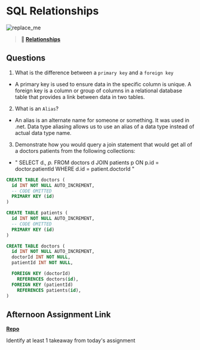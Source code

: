 # SQL Relationships

![replace_me](https://codeworks.blob.core.windows.net/public/assets/img/illustrations/placeholder.svg)

> **📖 [Relationships](https://codeworksacademy.com/fs-student-guide/resources/wk11/02-MySQL-Relationships)**

## Questions

1. What is the difference between a `primary key` and a `foreign key`
- A primary key is used to ensure data in the specific column is unique. A foreign key is a column or group of columns in a relational database table that provides a link between data in two tables.

2. What is an `Alias`?
- An alias is an alternate name for someone or something. It was used in .net. Data type aliasing allows us to use an alias of a data type instead of actual data type name.

3. Demonstrate how you would query a join statement that would get all of a doctors patients from the following collections:
 - "
 SELECT
d.*,
p.*
 FROM doctors d
 JOIN patients p ON p.id = doctor.patientId
 WHERE 
d.id = patient.doctorId
 "

```SQL
CREATE TABLE doctors (
  id INT NOT NULL AUTO_INCREMENT,
  -- CODE OMITTED
  PRIMARY KEY (id)
)

CREATE TABLE patients (
  id INT NOT NULL AUTO_INCREMENT,
  -- CODE OMITTED
  PRIMARY KEY (id)
)

CREATE TABLE doctors (
  id INT NOT NULL AUTO_INCREMENT,
  doctorId INT NOT NULL,
  patientId INT NOT NULL,

  FOREIGN KEY (doctorId)
    REFERENCES doctors(id),
  FOREIGN KEY (patientId)
    REFERENCES patients(id),
)

```

## Afternoon Assignment Link

**[Repo](https://github.com/TungLe0319/AllSpice)**

Identify at least 1 takeaway from today's assignment
